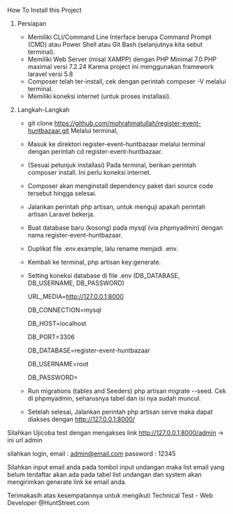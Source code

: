 How To Install this Project
1. Persiapan
	- Memiliki CLI/Command Line Interface berupa Command Prompt (CMD) atau Power Shell atau Git Bash (selanjutnya kita sebut terminal).
	- Memiliki Web Server (misal XAMPP) dengan PHP Minimal 7.0 PHP maximal versi 7.2.24 Karena project ini menggunakan framework laravel versi 5.8
	- Composer telah ter-install, cek dengan perintah composer -V melalui terminal.
	- Memiliki koneksi internet (untuk proses installasi).

2. Langkah-Langkah
	- git clone https://github.com/mohrahmatullah/register-event-huntbazaar.git Melalui terminal,
	- Masuk ke direktori register-event-huntbazaar melalui terminal dengan perintah cd register-event-huntbazaar.
	- (Sesuai petunjuk installasi) Pada terminal, berikan perintah composer install. Ini perlu koneksi internet.
	- Composer akan menginstall dependency paket dari source code tersebut hingga selesai.
	- Jalankan perintah php artisan, untuk menguji apakah perintah artisan Laravel bekerja.
	- Buat database baru (kosong) pada mysql (via phpmyadmin) dengan nama register-event-huntbazaar.
	- Duplikat file .env.example, lalu rename menjadi .env.
	- Kembali ke terminal, php artisan key:generate.
	- Setting koneksi database di file .env (DB_DATABASE, DB_USERNAME, DB_PASSWORD) 

		URL_MEDIA=http://127.0.0.1:8000

		DB_CONNECTION=mysql

		DB_HOST=localhost

		DB_PORT=3306

		DB_DATABASE=register-event-huntbazaar

		DB_USERNAME=root

		DB_PASSWORD=

	- Run migrations (tables and Seeders) php artisan migrate --seed. Cek di phpmyadmin, seharusnya tabel dan isi nya sudah muncul.
	- Setelah selesai, Jalankan perintah php artisan serve maka dapat diakses dengan http://127.0.0.1:8000/
 

Silahkan Ujicoba test dengan mengakses link 
	http://127.0.0.1:8000/admin	-> ini url admin

silahkan login,
			email : admin@email.com
			password : 12345

Silahkan input email anda pada tombol input undangan
maka list email yang belum terdaftar akan ada pada tabel list undangan dan system akan mengirimkan generate link ke email anda.

Terimakasih atas kesempatannya untuk mengikuti Technical Test - Web Developer @HuntStreet.com
